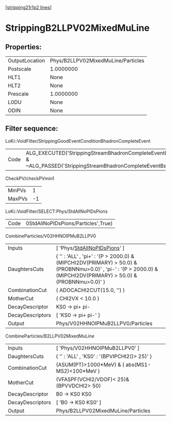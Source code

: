 [[stripping21r1p2 lines]](./stripping21r1p2-index)

# StrippingB2LLPV02MixedMuLine

## Properties:

|                |                                    |
|----------------|------------------------------------|
| OutputLocation | Phys/B2LLPV02MixedMuLine/Particles |
| Postscale      | 1.0000000                          |
| HLT1           | None                               |
| HLT2           | None                               |
| Prescale       | 1.0000000                          |
| L0DU           | None                               |
| ODIN           | None                               |

## Filter sequence:

LoKi::VoidFilter/StrippingGoodEventConditionBhadronCompleteEvent

|      |                                                                                                                          |
|------|--------------------------------------------------------------------------------------------------------------------------|
| Code | ALG_EXECUTED('StrippingStreamBhadronCompleteEventBadEvent') & ~ALG_PASSED('StrippingStreamBhadronCompleteEventBadEvent') |

CheckPV/checkPVmin1

|        |     |
|--------|-----|
| MinPVs | 1   |
| MaxPVs | -1  |

LoKi::VoidFilter/SELECT:Phys/StdAllNoPIDsPions

|      |                                     |
|------|-------------------------------------|
| Code | 0StdAllNoPIDsPions/Particles',True) |

CombineParticles/V02HHNOIPMuB2LLPV0

|                  |                                                                                                                                                                      |
|------------------|----------------------------------------------------------------------------------------------------------------------------------------------------------------------|
| Inputs           | [ 'Phys/[StdAllNoPIDsPions](./stripping21r1p2-commonparticles-stdallnopidspions)' ]                                                                                |
| DaughtersCuts    | { '' : 'ALL' , 'pi+' : '(P \> 2000.0) & (MIPCHI2DV(PRIMARY) \> 50.0) & (PROBNNmu\>0.0)' , 'pi-' : '(P \> 2000.0) & (MIPCHI2DV(PRIMARY) \> 50.0) & (PROBNNmu\>0.0)' } |
| CombinationCut   | ( ADOCACHI2CUT(15.0, '') )                                                                                                                                           |
| MotherCut        | ( CHI2VX \< 10.0 )                                                                                                                                                   |
| DecayDescriptor  | KS0 -\> pi+ pi-                                                                                                                                                      |
| DecayDescriptors | [ 'KS0 -\> pi+ pi-' ]                                                                                                                                              |
| Output           | Phys/V02HHNOIPMuB2LLPV0/Particles                                                                                                                                    |

CombineParticles/B2LLPV02MixedMuLine

|                  |                                                    |
|------------------|----------------------------------------------------|
| Inputs           | [ 'Phys/V02HHNOIPMuB2LLPV0' ]                    |
| DaughtersCuts    | { '' : 'ALL' , 'KS0' : '(BPVIPCHI2()\> 25)' }      |
| CombinationCut   | (ASUM(PT)\>1000\*MeV) & ( abs(MS1-MS2)\<100\*MeV ) |
| MotherCut        | (VFASPF(VCHI2/VDOF)\< 25)& (BPVVDCHI2\> 50)        |
| DecayDescriptor  | B0 -\> KS0 KS0                                     |
| DecayDescriptors | [ 'B0 -\> KS0 KS0' ]                             |
| Output           | Phys/B2LLPV02MixedMuLine/Particles                 |
